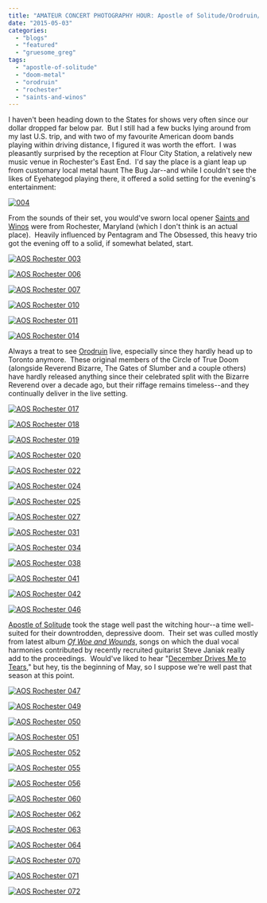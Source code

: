 ```yaml
---
title: "AMATEUR CONCERT PHOTOGRAPHY HOUR: Apostle of Solitude/Orodruin/Saints and Winos @ Flour City Station, Rochester, NY, May 1, 2015"
date: "2015-05-03"
categories: 
  - "blogs"
  - "featured"
  - "gruesome_greg"
tags: 
  - "apostle-of-solitude"
  - "doom-metal"
  - "orodruin"
  - "rochester"
  - "saints-and-winos"
---
```


I haven't been heading down to the States for shows very often since our dollar dropped far below par.  But I still had a few bucks lying around from my last U.S. trip, and with two of my favourite American doom bands playing within driving distance, I figured it was worth the effort.  I was pleasantly surprised by the reception at Flour City Station, a relatively new music venue in Rochester's East End.  I'd say the place is a giant leap up from customary local metal haunt The Bug Jar--and while I couldn't see the likes of Eyehategod playing there, it offered a solid setting for the evening's entertainment:

[![004](https://hellbound.ca/wp-content/uploads/2015/05/004.jpg)](https://hellbound.ca/wp-content/uploads/2015/05/004.jpg)

From the sounds of their set, you would've sworn local opener [Saints and Winos](https://www.facebook.com/SaintsAndWinos) were from Rochester, Maryland (which I don't think is an actual place).  Heavily influenced by Pentagram and The Obsessed, this heavy trio got the evening off to a solid, if somewhat belated, start.

[![AOS Rochester 003](https://hellbound.ca/wp-content/uploads/2015/05/AOS-Rochester-003.jpg)](https://hellbound.ca/wp-content/uploads/2015/05/AOS-Rochester-003.jpg)

[![AOS Rochester 006](https://hellbound.ca/wp-content/uploads/2015/05/AOS-Rochester-006.jpg)](https://hellbound.ca/wp-content/uploads/2015/05/AOS-Rochester-006.jpg)

[![AOS Rochester 007](https://hellbound.ca/wp-content/uploads/2015/05/AOS-Rochester-007.jpg)](https://hellbound.ca/wp-content/uploads/2015/05/AOS-Rochester-007.jpg)

[![AOS Rochester 010](https://hellbound.ca/wp-content/uploads/2015/05/AOS-Rochester-010.jpg)](https://hellbound.ca/wp-content/uploads/2015/05/AOS-Rochester-010.jpg)

[![AOS Rochester 011](https://hellbound.ca/wp-content/uploads/2015/05/AOS-Rochester-011-1024x768.jpg)](https://hellbound.ca/wp-content/uploads/2015/05/AOS-Rochester-011.jpg)

[![AOS Rochester 014](https://hellbound.ca/wp-content/uploads/2015/05/AOS-Rochester-014-1024x768.jpg)](https://hellbound.ca/wp-content/uploads/2015/05/AOS-Rochester-014.jpg)

Always a treat to see [Orodruin](https://www.facebook.com/pages/Orodruin/45193202799?sk=info&tab=page_info) live, especially since they hardly head up to Toronto anymore.  These original members of the Circle of True Doom (alongside Reverend Bizarre, The Gates of Slumber and a couple others) have hardly released anything since their celebrated split with the Bizarre Reverend over a decade ago, but their riffage remains timeless--and they continually deliver in the live setting.

[![AOS Rochester 017](https://hellbound.ca/wp-content/uploads/2015/05/AOS-Rochester-017-1024x768.jpg)](https://hellbound.ca/wp-content/uploads/2015/05/AOS-Rochester-017.jpg)

[![AOS Rochester 018](https://hellbound.ca/wp-content/uploads/2015/05/AOS-Rochester-018.jpg)](https://hellbound.ca/wp-content/uploads/2015/05/AOS-Rochester-018.jpg)

[![AOS Rochester 019](https://hellbound.ca/wp-content/uploads/2015/05/AOS-Rochester-019.jpg)](https://hellbound.ca/wp-content/uploads/2015/05/AOS-Rochester-019.jpg)

[![AOS Rochester 020](https://hellbound.ca/wp-content/uploads/2015/05/AOS-Rochester-020.jpg)](https://hellbound.ca/wp-content/uploads/2015/05/AOS-Rochester-020.jpg)

[![AOS Rochester 022](https://hellbound.ca/wp-content/uploads/2015/05/AOS-Rochester-022.jpg)](https://hellbound.ca/wp-content/uploads/2015/05/AOS-Rochester-022.jpg)

[![AOS Rochester 024](https://hellbound.ca/wp-content/uploads/2015/05/AOS-Rochester-024.jpg)](https://hellbound.ca/wp-content/uploads/2015/05/AOS-Rochester-024.jpg)

[![AOS Rochester 025](https://hellbound.ca/wp-content/uploads/2015/05/AOS-Rochester-025.jpg)](https://hellbound.ca/wp-content/uploads/2015/05/AOS-Rochester-025.jpg)

[![AOS Rochester 027](https://hellbound.ca/wp-content/uploads/2015/05/AOS-Rochester-027.jpg)](https://hellbound.ca/wp-content/uploads/2015/05/AOS-Rochester-027.jpg)

[![AOS Rochester 031](https://hellbound.ca/wp-content/uploads/2015/05/AOS-Rochester-031.jpg)](https://hellbound.ca/wp-content/uploads/2015/05/AOS-Rochester-031.jpg)

[![AOS Rochester 034](https://hellbound.ca/wp-content/uploads/2015/05/AOS-Rochester-034-1024x768.jpg)](https://hellbound.ca/wp-content/uploads/2015/05/AOS-Rochester-034.jpg)

[![AOS Rochester 038](https://hellbound.ca/wp-content/uploads/2015/05/AOS-Rochester-038.jpg)](https://hellbound.ca/wp-content/uploads/2015/05/AOS-Rochester-038.jpg)

[![AOS Rochester 041](https://hellbound.ca/wp-content/uploads/2015/05/AOS-Rochester-041.jpg)](https://hellbound.ca/wp-content/uploads/2015/05/AOS-Rochester-041.jpg)

[![AOS Rochester 042](https://hellbound.ca/wp-content/uploads/2015/05/AOS-Rochester-042.jpg)](https://hellbound.ca/wp-content/uploads/2015/05/AOS-Rochester-042.jpg)

[![AOS Rochester 046](https://hellbound.ca/wp-content/uploads/2015/05/AOS-Rochester-046.jpg)](https://hellbound.ca/wp-content/uploads/2015/05/AOS-Rochester-046.jpg)

[Apostle of Solitude](http://apostleofsolitude.com/) took the stage well past the witching hour--a time well-suited for their downtrodden, depressive doom.  Their set was culled mostly from latest album _[Of Woe and Wounds](https://hellbound.ca/2014/11/apostle-solitude-woe-wounds/)_, songs on which the dual vocal harmonies contributed by recently recruited guitarist Steve Janiak really add to the proceedings.  Would've liked to hear "[December Drives Me to Tears](https://www.youtube.com/watch?v=eMeK-GOtrIQ)," but hey, tis the beginning of May, so I suppose we're well past that season at this point.

[![AOS Rochester 047](https://hellbound.ca/wp-content/uploads/2015/05/AOS-Rochester-047-1024x768.jpg)](https://hellbound.ca/wp-content/uploads/2015/05/AOS-Rochester-047.jpg)

[![AOS Rochester 049](https://hellbound.ca/wp-content/uploads/2015/05/AOS-Rochester-049.jpg)](https://hellbound.ca/wp-content/uploads/2015/05/AOS-Rochester-049.jpg)

[![AOS Rochester 050](https://hellbound.ca/wp-content/uploads/2015/05/AOS-Rochester-050.jpg)](https://hellbound.ca/wp-content/uploads/2015/05/AOS-Rochester-050.jpg)

[![AOS Rochester 051](https://hellbound.ca/wp-content/uploads/2015/05/AOS-Rochester-051.jpg)](https://hellbound.ca/wp-content/uploads/2015/05/AOS-Rochester-051.jpg)

[![AOS Rochester 052](https://hellbound.ca/wp-content/uploads/2015/05/AOS-Rochester-052.jpg)](https://hellbound.ca/wp-content/uploads/2015/05/AOS-Rochester-052.jpg)

[![AOS Rochester 055](https://hellbound.ca/wp-content/uploads/2015/05/AOS-Rochester-055.jpg)](https://hellbound.ca/wp-content/uploads/2015/05/AOS-Rochester-055.jpg)

[![AOS Rochester 056](https://hellbound.ca/wp-content/uploads/2015/05/AOS-Rochester-056.jpg)](https://hellbound.ca/wp-content/uploads/2015/05/AOS-Rochester-056.jpg)

[![AOS Rochester 060](https://hellbound.ca/wp-content/uploads/2015/05/AOS-Rochester-060.jpg)](https://hellbound.ca/wp-content/uploads/2015/05/AOS-Rochester-060.jpg)

[![AOS Rochester 062](https://hellbound.ca/wp-content/uploads/2015/05/AOS-Rochester-062.jpg)](https://hellbound.ca/wp-content/uploads/2015/05/AOS-Rochester-062.jpg)

[![AOS Rochester 063](https://hellbound.ca/wp-content/uploads/2015/05/AOS-Rochester-063-1024x768.jpg)](https://hellbound.ca/wp-content/uploads/2015/05/AOS-Rochester-063.jpg)

[![AOS Rochester 064](https://hellbound.ca/wp-content/uploads/2015/05/AOS-Rochester-064-1024x768.jpg)](https://hellbound.ca/wp-content/uploads/2015/05/AOS-Rochester-064.jpg)

[![AOS Rochester 070](https://hellbound.ca/wp-content/uploads/2015/05/AOS-Rochester-070-1024x768.jpg)](https://hellbound.ca/wp-content/uploads/2015/05/AOS-Rochester-070.jpg)

[![AOS Rochester 071](https://hellbound.ca/wp-content/uploads/2015/05/AOS-Rochester-071-1024x768.jpg)](https://hellbound.ca/wp-content/uploads/2015/05/AOS-Rochester-071.jpg)

[![AOS Rochester 072](https://hellbound.ca/wp-content/uploads/2015/05/AOS-Rochester-072-1024x768.jpg)](https://hellbound.ca/wp-content/uploads/2015/05/AOS-Rochester-072.jpg)
